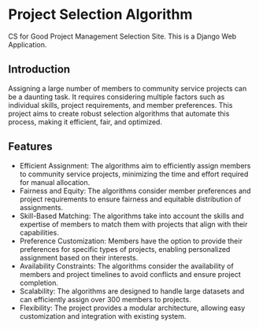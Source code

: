 # Project Selection Algorithm
CS for Good Project Management Selection Site.
This is a Django Web Application.

## Introduction
Assigning a large number of members to community service projects can be a daunting task. It requires considering multiple factors such as individual skills, project requirements, and member preferences. This project aims to create robust selection algorithms that automate this process, making it efficient, fair, and optimized.

## Features
- Efficient Assignment: The algorithms aim to efficiently assign members to community service projects, minimizing the time and effort required for manual allocation.
- Fairness and Equity: The algorithms consider member preferences and project requirements to ensure fairness and equitable distribution of assignments.
- Skill-Based Matching: The algorithms take into account the skills and expertise of members to match them with projects that align with their capabilities.
- Preference Customization: Members have the option to provide their preferences for specific types of projects, enabling personalized assignment based on their interests.
- Availability Constraints: The algorithms consider the availability of members and project timelines to avoid conflicts and ensure project completion.
- Scalability: The algorithms are designed to handle large datasets and can efficiently assign over 300 members to projects.
- Flexibility: The project provides a modular architecture, allowing easy customization and integration with existing system.
